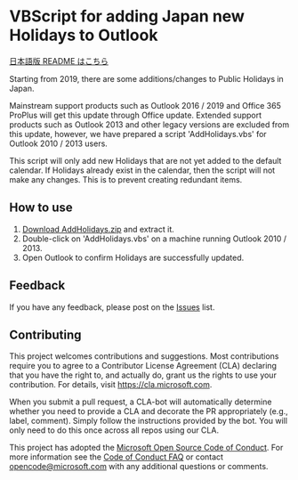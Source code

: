# VBScript for adding Japan new Holidays to Outlook

[日本語版 README はこちら](https://github.com/Microsoft/AddOutlookJapanHoliday/tree/master/ja-jp)

Starting from 2019, there are some additions/changes to Public Holidays in Japan.  

Mainstream support products such as Outlook 2016 / 2019 and Office 365 ProPlus will get this update through Office update. Extended support products such as Outlook 2013 and other legacy versions are excluded from this update, however, we have prepared a script 'AddHolidays.vbs' for Outlook 2010 / 2013 users.

This script will only add new Holidays that are not yet added to the default calendar. If Holidays already exist in the calendar, then the script will not make any changes. This is to prevent creating redundant items.

## How to use

1. [Download AddHolidays.zip](https://github.com/Microsoft/AddOutlookJapanHoliday/releases) and extract it.
2. Double-click on 'AddHolidays.vbs' on a machine running Outlook 2010 / 2013.
3. Open Outlook to confirm Holidays are successfully updated.

## Feedback

If you have any feedback, please post on the [Issues](https://github.com/Microsoft/AddOutlookJapanHoliday/issues) list.

## Contributing

This project welcomes contributions and suggestions. Most contributions require you to agree to a Contributor License Agreement (CLA) declaring that you have the right to, and actually do, grant us the rights to use your contribution. For details, visit <https://cla.microsoft.com>.

When you submit a pull request, a CLA-bot will automatically determine whether you need to provide a CLA and decorate the PR appropriately (e.g., label, comment). Simply follow the instructions provided by the bot. You will only need to do this once across all repos using our CLA.

This project has adopted the [Microsoft Open Source Code of Conduct](https://opensource.microsoft.com/codeofconduct/).
For more information see the [Code of Conduct FAQ](https://opensource.microsoft.com/codeofconduct/faq/) or
contact [opencode@microsoft.com](mailto:opencode@microsoft.com) with any additional questions or comments.